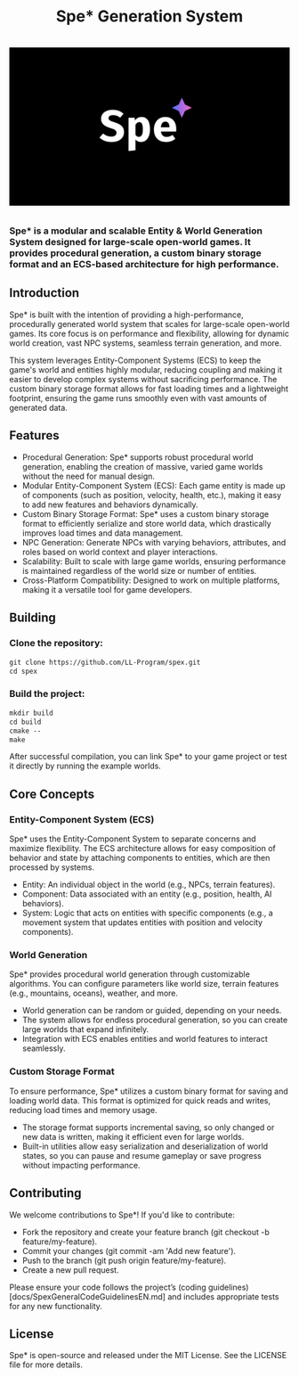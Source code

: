 <h1 align="center">
Spe* Generation System
<h1/>


<p align="center">
    <img src="page/Spe.png" width="1080" alt="CHIFEngine logo">
</p>


###  Spe* is a modular and scalable Entity & World Generation System designed for large-scale open-world games. It provides procedural generation, a custom binary storage format and an ECS-based architecture for high performance. 

## Introduction

Spe* is built with the intention of providing a high-performance, procedurally generated world system that scales for large-scale open-world games. Its core focus is on performance and flexibility, allowing for dynamic world creation, vast NPC systems, seamless terrain generation, and more.

This system leverages Entity-Component Systems (ECS) to keep the game's world and entities highly modular, reducing coupling and making it easier to develop complex systems without sacrificing performance. The custom binary storage format allows for fast loading times and a lightweight footprint, ensuring the game runs smoothly even with vast amounts of generated data.

## Features

 - Procedural Generation: Spe* supports robust procedural world generation, enabling the creation of massive, varied game worlds without the need for manual design.
 - Modular Entity-Component System (ECS): Each game entity is made up of components (such as position, velocity, health, etc.), making it easy to add new features and behaviors dynamically.
 - Custom Binary Storage Format: Spe* uses a custom binary storage format to efficiently serialize and store world data, which drastically improves load times and data management.
 - NPC Generation: Generate NPCs with varying behaviors, attributes, and roles based on world context and player interactions.
 - Scalability: Built to scale with large game worlds, ensuring performance is maintained regardless of the world size or number of entities.
 - Cross-Platform Compatibility: Designed to work on multiple platforms, making it a versatile tool for game developers.



## Building

### Clone the repository:

```
git clone https://github.com/LL-Program/spex.git
cd spex
```

### Build the project:
```
mkdir build
cd build
cmake --
make
```

After successful compilation, you can link Spe* to your game project or test it directly by running the example worlds.

## Core Concepts
### Entity-Component System (ECS)

Spe* uses the Entity-Component System to separate concerns and maximize flexibility. The ECS architecture allows for easy composition of behavior and state by attaching components to entities, which are then processed by systems.

 - Entity: An individual object in the world (e.g., NPCs, terrain features).
 - Component: Data associated with an entity (e.g., position, health, AI behaviors).
 - System: Logic that acts on entities with specific components (e.g., a movement system that updates entities with position and velocity components).

### World Generation

Spe* provides procedural world generation through customizable algorithms. You can configure parameters like world size, terrain features (e.g., mountains, oceans), weather, and more.

 - World generation can be random or guided, depending on your needs.
 - The system allows for endless procedural generation, so you can create large worlds that expand infinitely.
 - Integration with ECS enables entities and world features to interact seamlessly.

### Custom Storage Format

To ensure performance, Spe* utilizes a custom binary format for saving and loading world data. This format is optimized for quick reads and writes, reducing load times and memory usage.

 - The storage format supports incremental saving, so only changed or new data is written, making it efficient even for large worlds.
 - Built-in utilities allow easy serialization and deserialization of world states, so you can pause and resume gameplay or save progress without impacting performance.


## Contributing

We welcome contributions to Spe*! If you'd like to contribute:

 - Fork the repository and create your feature branch (git checkout -b feature/my-feature).
 - Commit your changes (git commit -am 'Add new feature').
 - Push to the branch (git push origin feature/my-feature).
 - Create a new pull request.

Please ensure your code follows the project’s (coding guidelines)[docs/SpexGeneralCodeGuidelinesEN.md] and includes appropriate tests for any new functionality.

## License

Spe* is open-source and released under the MIT License. See the LICENSE file for more details.

